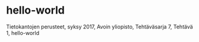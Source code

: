 # hello-world
Tietokantojen perusteet, syksy 2017, Avoin yliopisto, Tehtäväsarja 7, Tehtävä 1, hello-world
